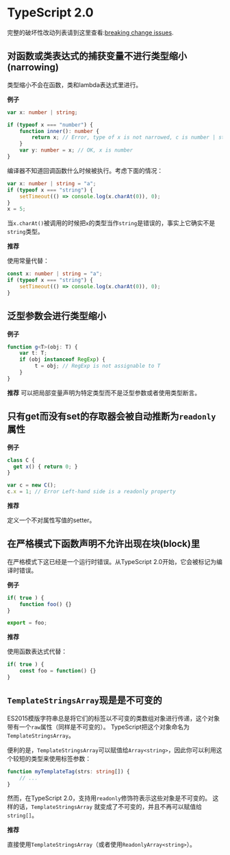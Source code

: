 # TypeScript 2.0

完整的破坏性改动列表请到这里查看:[breaking change issues](https://github.com/Microsoft/TypeScript/issues?q=is%3Aissue+milestone%3A%22TypeScript+2.0%22+label%3A%22Breaking+Change%22+is%3Aclosed).

## 对函数或类表达式的捕获变量不进行类型缩小(narrowing)

类型缩小不会在函数，类和lambda表达式里进行。
 
**例子**

```ts
var x: number | string;

if (typeof x === "number") {
    function inner(): number {
        return x; // Error, type of x is not narrowed, c is number | string
    }
    var y: number = x; // OK, x is number
}
```

编译器不知道回调函数什么时候被执行。考虑下面的情况：

```ts
var x: number | string = "a";
if (typeof x === "string") {
    setTimeout(() => console.log(x.charAt(0)), 0);
}
x = 5;
```
当`x.charAt()`被调用的时候把`x`的类型当作`string`是错误的，事实上它确实不是`string`类型。

**推荐**

使用常量代替：

```typescript
const x: number | string = "a";
if (typeof x === "string") {
    setTimeout(() => console.log(x.charAt(0)), 0);
}
```

## 泛型参数会进行类型缩小

**例子**

```ts
function g<T>(obj: T) {
    var t: T;
    if (obj instanceof RegExp) {
         t = obj; // RegExp is not assignable to T
    }
}
```

**推荐**
可以把局部变量声明为特定类型而不是泛型参数或者使用类型断言。

## 只有get而没有set的存取器会被自动推断为`readonly`属性

**例子**

```ts
class C { 
  get x() { return 0; }
}

var c = new C();
c.x = 1; // Error Left-hand side is a readonly property
```

**推荐**

定义一个不对属性写值的setter。

## 在严格模式下函数声明不允许出现在块(block)里

在严格模式下这已经是一个运行时错误。从TypeScript 2.0开始，它会被标记为编译时错误。

**例子**

```ts
if( true ) {
    function foo() {}
}

export = foo;
```

**推荐**

使用函数表达式代替：

```ts
if( true ) {
    const foo = function() {}
}
```

## `TemplateStringsArray`现是是不可变的

ES2015模版字符串总是将它们的标签以不可变的类数组对象进行传递，这个对象带有一个`raw`属性（同样是不可变的）。
TypeScript把这个对象命名为`TemplateStringsArray`。

便利的是，`TemplateStringsArray`可以赋值给`Array<string>`，因此你可以利用这个较短的类型来使用标签参数：

```ts
function myTemplateTag(strs: string[]) {
    // ...
}
```

然而，在TypeScript 2.0，支持用`readonly`修饰符表示这些对象是不可变的。
这样的话，`TemplateStringsArray` 就变成了不可变的，并且不再可以赋值给`string[]`。

**推荐**

直接使用`TemplateStringsArray`（或者使用`ReadonlyArray<string>`）。
